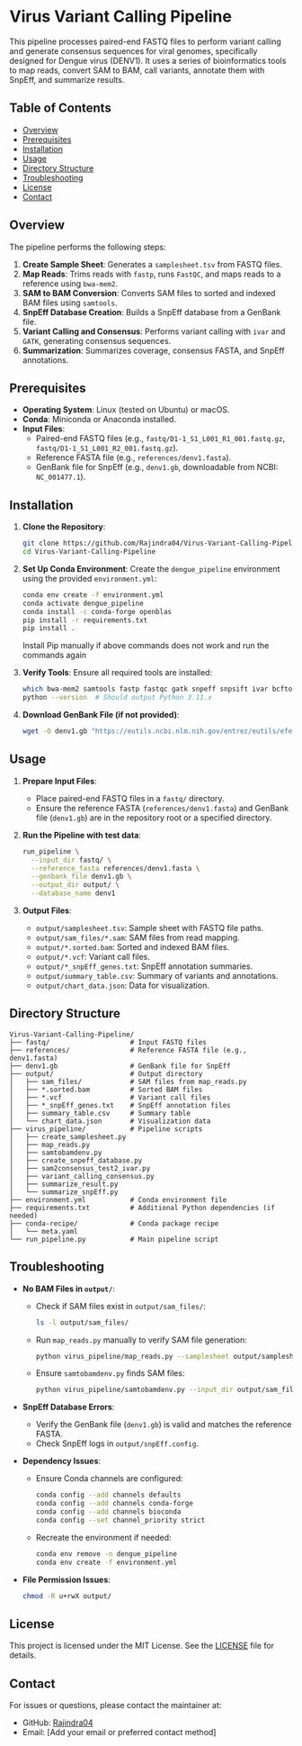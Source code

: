 # Virus Variant Calling Pipeline

This pipeline processes paired-end FASTQ files to perform variant calling and generate consensus sequences for viral genomes, specifically designed for Dengue virus (DENV1). It uses a series of bioinformatics tools to map reads, convert SAM to BAM, call variants, annotate them with SnpEff, and summarize results.

## Table of Contents
- [Overview](#overview)
- [Prerequisites](#prerequisites)
- [Installation](#installation)
- [Usage](#usage)
- [Directory Structure](#directory-structure)
- [Troubleshooting](#troubleshooting)
- [License](#license)
- [Contact](#contact)

## Overview

The pipeline performs the following steps:
1. **Create Sample Sheet**: Generates a `samplesheet.tsv` from FASTQ files.
2. **Map Reads**: Trims reads with `fastp`, runs `FastQC`, and maps reads to a reference using `bwa-mem2`.
3. **SAM to BAM Conversion**: Converts SAM files to sorted and indexed BAM files using `samtools`.
4. **SnpEff Database Creation**: Builds a SnpEff database from a GenBank file.
5. **Variant Calling and Consensus**: Performs variant calling with `ivar` and `GATK`, generating consensus sequences.
6. **Summarization**: Summarizes coverage, consensus FASTA, and SnpEff annotations.

## Prerequisites

- **Operating System**: Linux (tested on Ubuntu) or macOS.
- **Conda**: Miniconda or Anaconda installed.
- **Input Files**:
  - Paired-end FASTQ files (e.g., `fastq/D1-1_S1_L001_R1_001.fastq.gz`, `fastq/D1-1_S1_L001_R2_001.fastq.gz`).
  - Reference FASTA file (e.g., `references/denv1.fasta`).
  - GenBank file for SnpEff (e.g., `denv1.gb`, downloadable from NCBI: `NC_001477.1`).

## Installation

1. **Clone the Repository**:
   ```bash
   git clone https://github.com/Rajindra04/Virus-Variant-Calling-Pipeline.git
   cd Virus-Variant-Calling-Pipeline
   ```

2. **Set Up Conda Environment**:
   Create the `dengue_pipeline` environment using the provided `environment.yml`:
   ```bash
   conda env create -f environment.yml
   conda activate dengue_pipeline
   conda install -c conda-forge openblas
   pip install -r requirements.txt
   pip install .
   ```
   Install Pip manually if above commands does not work and run the commands again

3. **Verify Tools**:
   Ensure all required tools are installed:
   ```bash
   which bwa-mem2 samtools fastp fastqc gatk snpeff snpsift ivar bcftools
   python --version  # Should output Python 3.11.x
   ```

4. **Download GenBank File (if not provided)**:
   ```bash
   wget -O denv1.gb "https://eutils.ncbi.nlm.nih.gov/entrez/eutils/efetch.fcgi?db=nucleotide&id=NC_001477.1&rettype=gb&retmode=text"
   ```

## Usage

1. **Prepare Input Files**:
   - Place paired-end FASTQ files in a `fastq/` directory.
   - Ensure the reference FASTA (`references/denv1.fasta`) and GenBank file (`denv1.gb`) are in the repository root or a specified directory.

2. **Run the Pipeline with test data**:
   ```bash
   run_pipeline \
     --input_dir fastq/ \
     --reference_fasta references/denv1.fasta \
     --genbank_file denv1.gb \
     --output_dir output/ \
     --database_name denv1
   ```

3. **Output Files**:
   - `output/samplesheet.tsv`: Sample sheet with FASTQ file paths.
   - `output/sam_files/*.sam`: SAM files from read mapping.
   - `output/*.sorted.bam`: Sorted and indexed BAM files.
   - `output/*.vcf`: Variant call files.
   - `output/*_snpEff_genes.txt`: SnpEff annotation summaries.
   - `output/summary_table.csv`: Summary of variants and annotations.
   - `output/chart_data.json`: Data for visualization.

## Directory Structure

```
Virus-Variant-Calling-Pipeline/
├── fastq/                    # Input FASTQ files
├── references/               # Reference FASTA file (e.g., denv1.fasta)
├── denv1.gb                  # GenBank file for SnpEff
├── output/                   # Output directory
│   ├── sam_files/            # SAM files from map_reads.py
│   ├── *.sorted.bam          # Sorted BAM files
│   ├── *.vcf                 # Variant call files
│   ├── *_snpEff_genes.txt    # SnpEff annotation files
│   ├── summary_table.csv     # Summary table
│   └── chart_data.json       # Visualization data
├── virus_pipeline/           # Pipeline scripts
│   ├── create_samplesheet.py
│   ├── map_reads.py
│   ├── samtobamdenv.py
│   ├── create_snpeff_database.py
│   ├── sam2consensus_test2_ivar.py
│   ├── variant_calling_consensus.py
│   ├── summarize_result.py
│   └── summarize_snpEff.py
├── environment.yml           # Conda environment file
├── requirements.txt          # Additional Python dependencies (if needed)
├── conda-recipe/             # Conda package recipe
│   └── meta.yaml
└── run_pipeline.py           # Main pipeline script
```

## Troubleshooting

- **No BAM Files in `output/`**:
  - Check if SAM files exist in `output/sam_files/`:
    ```bash
    ls -l output/sam_files/
    ```
  - Run `map_reads.py` manually to verify SAM file generation:
    ```bash
    python virus_pipeline/map_reads.py --samplesheet output/samplesheet.tsv --reference references/denv1.fasta
    ```
  - Ensure `samtobamdenv.py` finds SAM files:
    ```bash
    python virus_pipeline/samtobamdenv.py --input_dir output/sam_files --reference_fasta references/denv1.fasta --output_dir output
    ```

- **SnpEff Database Errors**:
  - Verify the GenBank file (`denv1.gb`) is valid and matches the reference FASTA.
  - Check SnpEff logs in `output/snpEff.config`.

- **Dependency Issues**:
  - Ensure Conda channels are configured:
    ```bash
    conda config --add channels defaults
    conda config --add channels conda-forge
    conda config --add channels bioconda
    conda config --set channel_priority strict
    ```
  - Recreate the environment if needed:
    ```bash
    conda env remove -n dengue_pipeline
    conda env create -f environment.yml
    ```

- **File Permission Issues**:
  ```bash
  chmod -R u+rwX output/
  ```

## License

This project is licensed under the MIT License. See the [LICENSE](LICENSE) file for details.

## Contact

For issues or questions, please contact the maintainer at:
- GitHub: [Rajindra04](https://github.com/Rajindra04)
- Email: [Add your email or preferred contact method]

